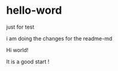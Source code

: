 # hello-word
just for test

i am doing the changes for the readme-md

Hi world! 

It is a good start !
